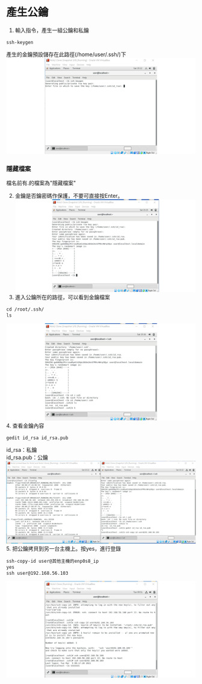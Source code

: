# 產生公鑰
1. 輸入指令，產生一組公鑰和私鑰
```
ssh-keygen
```
產生的金鑰預設儲存在此路徑(/home/user/.ssh/)下
![Alt text](/pic/公鑰.png)
### 隱藏檔案
檔名前有.的檔案為"隱藏檔案"

2. 金鑰是否鑰密碼作保護，不要可直接按Enter。
![Alt text](/pic/公鑰2.png)
3. 進入公鑰所在的路徑，可以看到金鑰檔案
```
cd /root/.ssh/
ls
```
![Alt text](/pic/公鑰3.png)  
4. 查看金鑰內容
```
gedit id_rsa id_rsa.pub
```
id_rsa：私鑰  
id_rsa.pub：公鑰
![Alt text](/pic/公鑰4.png)
5. 把公鑰拷貝到另一台主機上。按yes，進行登錄
```
ssh-copy-id user@其他主機的enp0s8_ip
yes
ssh user@192.168.56.103
```
![Alt text](/pic/公鑰結束.png)